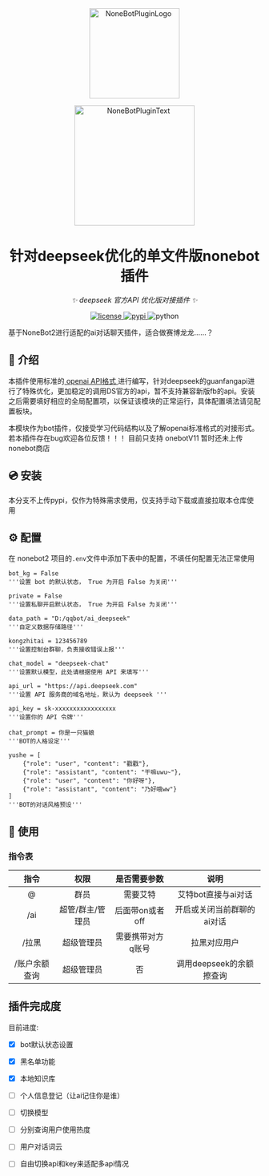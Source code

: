 <div align="center">
  <a href="https://v2.nonebot.dev/store"><img src="https://github.com/A-kirami/nonebot-plugin-template/blob/resources/nbp_logo.png" width="180" height="180" alt="NoneBotPluginLogo"></a>
  <br>
  <p><img src="https://github.com/A-kirami/nonebot-plugin-template/blob/resources/NoneBotPlugin.svg" width="240" alt="NoneBotPluginText"></p>
</div>

<div align="center">

# 针对deepseek优化的单文件版nonebot插件

_✨ deepseek 官方API  优化版对接插件 ✨_

</a>
<a href="https://github.com/huilongxiji/nonebot-plugin-furrybar/blob/main/LICENSE">
    <img src="https://img.shields.io/github/license/huilongxiji/nonebot-plugin-furrybar.svg" alt="license">
</a>
<a href="https://pypi.python.org/pypi/nonebot-plugin-furrybar">
    <img src="https://img.shields.io/pypi/v/nonebot-plugin-furrybar.svg" alt="pypi">
</a>
<img src="https://img.shields.io/badge/python-3.9+-blue.svg" alt="python">

</div>

基于NoneBot2进行适配的ai对话聊天插件，适合做赛博龙龙……？

## 📖 介绍

本插件使用标准的<a href="https://openai.xiniushu.com/docs/guides/chat"> openai API格式 </a>进行编写，针对deepseek的guanfangapi进行了特殊优化，更加稳定的调用DS官方的api，暂不支持兼容新版fb的api。安装之后需要填好相应的全局配置项，以保证该模块的正常运行，具体配置填法请见配置板块。

本模块作为bot插件，仅接受学习代码结构以及了解openai标准格式的对接形式。
若本插件存在bug欢迎各位反馈！！！
目前只支持 onebotV11 暂时还未上传nonebot商店

## 💿 安装

本分支不上传pypi，仅作为特殊需求使用，仅支持手动下载或直接拉取本仓库使用

## ⚙️ 配置

在 nonebot2 项目的`.env`文件中添加下表中的配置，不填任何配置无法正常使用

```
bot_kg = False
'''设置 bot 的默认状态， True 为开启 False 为关闭'''

private = False
'''设置私聊开启默认状态， True 为开启 False 为关闭'''

data_path = "D:/qqbot/ai_deepseek"
'''自定义数据存储路径'''

kongzhitai = 123456789
'''设置控制台群聊，负责接收错误上报'''

chat_model = "deepseek-chat"
'''设置默认模型，此处请根据使用 API 来填写'''

api_url = "https://api.deepseek.com"
'''设置 API 服务商的域名地址，默认为 deepseek '''

api_key = sk-xxxxxxxxxxxxxxxxx
'''设置你的 API 令牌'''

chat_prompt = 你是一只猫娘
'''BOT的人格设定'''

yushe = [
    {"role": "user", "content": "戳戳"},
    {"role": "assistant", "content": "干嘛uwu~"},
    {"role": "user", "content": "你好呀"},
    {"role": "assistant", "content": "乃好哦ww"}
]
'''BOT的对话风格预设'''
```

## 🎉 使用

### 指令表

| 指令 |       权限       |   是否需要参数   |            说明            |
| :---: | :--------------: | :---------------: | :------------------------: |
|   @   |       群员       |     需要艾特     |    艾特bot直接与ai对话    |
|  /ai  | 超管/群主/管理员 |  后面带on或者off  | 开启或关闭当前群聊的ai对话 |
| /拉黑 |    超级管理员    | 需要携带对方q账号 |        拉黑对应用户        |
| /账户余额查询 |    超级管理员    |     否     |        调用deepseek的余额擦查询        |

## 插件完成度

目前进度:

- [x] bot默认状态设置
- [x] 黑名单功能
- [x] 本地知识库
- [ ] 个人信息登记（让ai记住你是谁）
- [ ] 切换模型
- [ ] 分别查询用户使用热度
- [ ] 用户对话词云
- [ ] 自由切换api和key来适配多api情况


